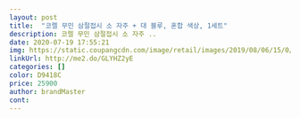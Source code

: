 ```yaml
---
layout: post 
title:  "코렐 무민 삼절접시 소 자주 + 대 블루, 혼합 색상, 1세트" 
description: 코렐 무민 삼절접시 소 자주 ..
date: 2020-07-19 17:55:21 
img: https://static.coupangcdn.com/image/retail/images/2019/08/06/15/0/b1742719-c23b-475e-8ed2-ec09ec4a532c.jpg 
linkUrl: http://me2.do/GLYHZ2yE 
categories: [] 
color: D9418C 
price: 25900 
author: brandMaster 
cont:  
---
```

 